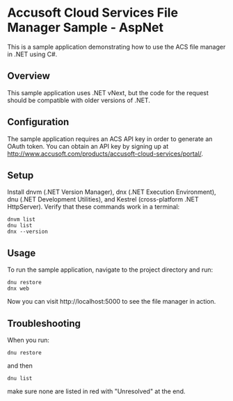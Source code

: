 # Accusoft Cloud Services File Manager Sample - AspNet

This is a sample application demonstrating how to use the ACS file manager in .NET using C#.

## Overview

This sample application uses .NET vNext, but the code for the request should be compatible with older versions of .NET.

## Configuration

The sample application requires an ACS API key in order to generate an OAuth token.
You can obtain an API key by signing up at http://www.accusoft.com/products/accusoft-cloud-services/portal/.

## Setup

Install dnvm (.NET Version Manager), dnx (.NET Execution Environment), dnu (.NET Development Utilities), and Kestrel (cross-platform .NET HttpServer).
Verify that these commands work in a terminal:
```
dnvm list
dnu list
dnx --version
```

## Usage

To run the sample application, navigate to the project directory and run:

```
dnu restore
dnx web
```

Now you can visit http://localhost:5000 to see the file manager in action.

## Troubleshooting

When you run:
```
dnu restore
```
and then
```
dnu list
```
make sure none are listed in red with "Unresolved" at the end.
